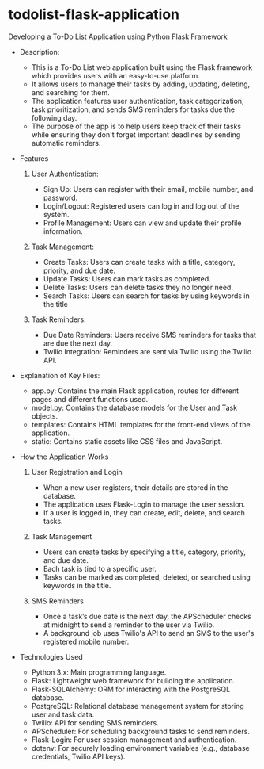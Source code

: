 # todolist-flask-application
Developing a To-Do List Application using Python Flask Framework

- Description: 
	* This is a To-Do List web application built using the Flask framework which provides users with an easy-to-use platform. 
	* It allows users to manage their tasks by adding, updating, deleting, and searching for them. 
	* The application features user authentication, task categorization, task prioritization, and sends SMS reminders for tasks due the following day.
	* The purpose of the app is to help users keep track of their tasks while ensuring they don't forget important deadlines by sending automatic reminders.

- Features
	1. User Authentication:
		* Sign Up: Users can register with their email, mobile number, and password.
		* Login/Logout: Registered users can log in and log out of the system.
		* Profile Management: Users can view and update their profile information.

	2. Task Management:
		* Create Tasks: Users can create tasks with a title, category, priority, and due date.
		* Update Tasks: Users can mark tasks as completed.
		* Delete Tasks: Users can delete tasks they no longer need.
		* Search Tasks: Users can search for tasks by using keywords in the title
	3. Task Reminders:
		* Due Date Reminders: Users receive SMS reminders for tasks that are due the next day.
		* Twilio Integration: Reminders are sent via Twilio using the Twilio API.

- Explanation of Key Files:
	* app.py: Contains the main Flask application, routes for different pages and different functions used.
	* model.py: Contains the database models for the User and Task objects.
	* templates: Contains HTML templates for the front-end views of the application.
	* static: Contains static assets like CSS files and JavaScript.

- How the Application Works
	1. User Registration and Login
		* When a new user registers, their details are stored in the database. 
		* The application uses Flask-Login to manage the user session. 
		* If a user is logged in, they can create, edit, delete, and search tasks.

	2. Task Management
		* Users can create tasks by specifying a title, category, priority, and due date. 
		* Each task is tied to a specific user. 
		* Tasks can be marked as completed, deleted, or searched using keywords in the title.

	3. SMS Reminders
		* Once a task’s due date is the next day, the APScheduler checks at midnight to send a reminder to the user via Twilio. 
		* A background job uses Twilio's API to send an SMS to the user's registered mobile number.

- Technologies Used
	* Python 3.x: Main programming language.
	* Flask: Lightweight web framework for building the application.
	* Flask-SQLAlchemy: ORM for interacting with the PostgreSQL database.
	* PostgreSQL: Relational database management system for storing user and task data.
	* Twilio: API for sending SMS reminders.
	* APScheduler: For scheduling background tasks to send reminders.
	* Flask-Login: For user session management and authentication.
	* dotenv: For securely loading environment variables (e.g., database credentials, Twilio API keys).

